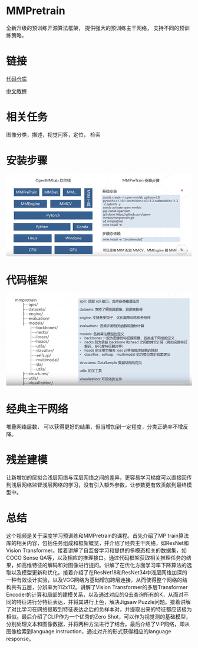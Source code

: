 
# MMPretrain

全新升级的预训练开源算法框架， 提供强大的预训练主干网络， 支持不同的预训练策略。

# 链接
[代码仓库](https://github.com/open-mmlab/mmpretrain)

[中文教程](https://mmpretrain.readthedocs.io/zh_CN/latest/index.html)

# 相关任务

图像分类，描述，视觉问答，定位， 检索

# 安装步骤

![avatar](files/安装步骤.png)

# 代码框架

![avatar](files/代码框架.png)

# 经典主干网络

堆叠网络层数， 可以获得更好的结果，但当增加到一定程度，分类正确率不增反降。

# 残差建模

让新增加的层拟合浅层网络与深层网络之间的差异，更容易学习梯度可以直接回传到浅层网络监督浅层网络的学习，没有引入额外参数，让参数更有效贡献到最终模型中。

# 总结

这个视频是关于深度学习预训练和MMPretrain的课程。首先介绍了MP train算法库的相关内容，包括任务组成和框架概览，并介绍了经典主干网络，如ResNet和Vision Transformer。接着讲解了自监督学习和提供的多模态相关的数据集，如COCO Sense QA等，以及相应的推理接口。通过代码框架获取相关推理任务的结果，如高维特征的解码和对图像进行提问。讲解了在优化方面学习率下降算法的选取以及模型更新和优化。接着介绍了在ResNet18和ResNet34中浅层网络加深的一种有效设计实验，以及VGG网络为基础增加跨层连接，从而使得整个网络的结构共有五层，分辨率为112x112。讲解了Vision Transformer的多层Transformer Encoder的计算和局部的建模关系，以及通过对应的Q去查询所有的K，从而对不同的特征进行分特征表达，并将其进行上色，解决Jigsaw Puzzle问题。接着讲解了对比学习在网络提取到特征表达之后的负样本对，并提取出来的特征都应该极为相似。最后介绍了CLIP作为一个优秀的Zero Shot，可以作为视觉测的基础模型，分别处理文本和图像数据，并将两种方法进行了结合。最后介绍了VIP网络，即从图像检索到language instruction，通过对齐的形式获得相应的language response。